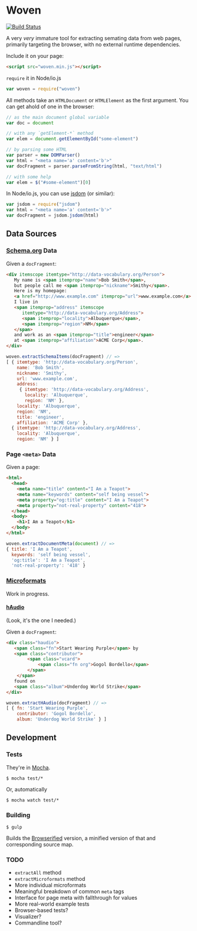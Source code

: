 # Woven

[![Build Status](https://travis-ci.org/dluxemburg/woven.svg?branch=master)](https://travis-ci.org/dluxemburg/woven)

A very *very* immature tool for extracting semating data from web pages, primarily targeting the browser, with no external runtime dependencies.

Include it on your page:

```html
<script src="woven.min.js"></script>
```

`require` it in Node/io.js

```javascript
var woven = require("woven")
```

All methods take an `HTMLDocument` or `HTMLElement` as the first argument. You can get ahold of one in the browser:

```javascript
// as the main document global variable
var doc = document

// with any `getElement-*` method
var elem = document.getElementById("some-element")

// by parsing some HTML
var parser = new DOMParser()
var html = "<meta name='a' content='b'>"
var docFragment = parser.parseFromString(html, "text/html")

// with some help
var elem = $("#some-element")[0]
```

In Node/io.js, you can use [jsdom](https://github.com/tmpvar/jsdom) (or similar):

```javascript
var jsdom = require("jsdom")
var html = "<meta name='a' content='b'>"
var docFragment = jsdom.jsdom(html)
```

## Data Sources

### [Schema.org](http://schema.org/) Data

Given a `docFragment`:

```html
<div itemscope itemtype="http://data-vocabulary.org/Person">
   My name is <span itemprop="name">Bob Smith</span>,
   but people call me <span itemprop="nickname">Smithy</span>.
   Here is my homepage:
   <a href="http://www.example.com" itemprop="url">www.example.com</a>.
   I live in
   <span itemprop="address" itemscope
      itemtype="http://data-vocabulary.org/Address">
      <span itemprop="locality">Albuquerque</span>,
      <span itemprop="region">NM</span>
   </span>
   and work as an <span itemprop="title">engineer</span>
   at <span itemprop="affiliation">ACME Corp</span>.
</div>
```

```javascript
woven.extractSchemaItems(docFragment) // =>
[ { itemtype: 'http://data-vocabulary.org/Person',
    name: 'Bob Smith',
    nickname: 'Smithy',
    url: 'www.example.com',
    address:
     { itemtype: 'http://data-vocabulary.org/Address',
       locality: 'Albuquerque',
       region: 'NM' },
    locality: 'Albuquerque',
    region: 'NM',
    title: 'engineer',
    affiliation: 'ACME Corp' },
  { itemtype: 'http://data-vocabulary.org/Address',
    locality: 'Albuquerque',
    region: 'NM' } ]
```

### Page `<meta>` Data

Given a page:

```html
<html>
  <head>
    <meta name="title" content="I Am a Teapot">
    <meta name="keywords" content="self being vessel">
    <meta property="og:title" content="I Am a Teapot">
    <meta property="not-real-property" content="418">
  </head>
  <body>
    <h1>I Am a Teapot</h1>
  </body>
</html>
```

```javascript
woven.extractDocumentMeta(document) // =>
{ title: 'I Am a Teapot',
  keywords: 'self being vessel',
  'og:title': 'I Am a Teapot',
  'not-real-property': '418' }
```

### [Microformats](http://microformats.org/)

Work in progress.

#### [hAudio](http://microformats.org/wiki/haudio)

(Look, it's the one I needed.)

Given a `docFragment`:

```html
<div class="haudio">
   <span class="fn">Start Wearing Purple</span> by
   <span class="contributor">
        <span class="vcard">
            <span class="fn org">Gogol Bordello</span>
        </span>
    </span>
   found on
   <span class="album">Underdog World Strike</span>
</div>
```

```javascript
woven.extractHAudio(docFragment) // =>
[ { fn: 'Start Wearing Purple',
    contributor: 'Gogol Bordello',
    album: 'Underdog World Strike' } ]
```

## Development

### Tests

They're in [Mocha](http://mochajs.org/).

```
$ mocha test/*
```

Or, automatically

```
$ mocha watch test/*
```

### Building

```
$ gulp
```

Builds the [Browserified](http://browserify.org/) version, a minified version of that and corresponding source map.

### TODO

- `extractAll` method
- `extractMicroformats` method
- More individual microformats
- Meaningful breakdown of common `meta` tags
- Interface for page meta with fallthrough for values
- More real-world example tests
- Browser-based tests?
- Visualizer?
- Commandline tool?